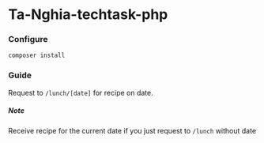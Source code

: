# Ta-Nghia-techtask-php
 
### Configure

```composer install```

### Guide

Request to ```/lunch/[date]``` for recipe on date.

##### Note

Receive recipe for the current date if you just request to ```/lunch``` without date